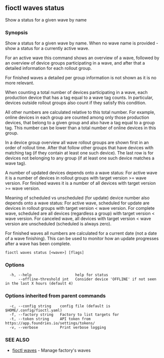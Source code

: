 ## fioctl waves status

Show a status for a given wave by name

### Synopsis

Show a status for a given wave by name.
When no wave name is provided - show a status for a currently active wave.

For an active wave this command shows an overview of a wave,
followed by an overview of device groups participating in a wave,
and after that a detailed information for each rollout group.

For finished waves a detailed per group information is not shown as it is no more relevant.

When counting a total number of devices participating in a wave,
each production device that has a tag equal to a wave tag counts.
In particular, devices outside rollout groups also count if they satisfy this condition.

All other numbers are calculated relative to this total number.
For example, online devices in each group are counted among only those production devices,
that belong to a given group and also have a tag equal to a group tag.
This number can be lower than a total number of online devices in this group.

In a device group overview all wave rollout groups are shown first in an order of rollout time.
After that follow other groups that have devices with matching tag (if they contain at least one such device).
The last row is for devices not belonging to any group (if at least one such device matches a wave tag).

A number of updated devices depends onto a wave status:
For active wave it is a number of devices in rollout groups with target version >= wave version.
For finished waves it is a number of all devices with target version >= wave version.

Meaning of scheduled vs unscheduled (for update) device number also depends onto a wave status:
For active wave, scheduled for update are devices in rollout groups with target version < wave version.
For complete wave, scheduled are all devices (regardless a group) with target version < wave version.
For canceled wave, all devices with target version < wave version are unscheduled (scheduled is always zero).

For finished waves all numbers are calculated for a current date (not a date of a wave finishing).
This can be used to monitor how an update progresses after a wave has been complete.


```
fioctl waves status [<wave>] [flags]
```

### Options

```
  -h, --help                    help for status
      --offline-threshold int   Consider device 'OFFLINE' if not seen in the last X hours (default 4)
```

### Options inherited from parent commands

```
  -c, --config string    config file (default is $HOME/.config/fioctl.yaml)
  -f, --factory string   Factory to list targets for
  -t, --token string     API token from https://app.foundries.io/settings/tokens/
  -v, --verbose          Print verbose logging
```

### SEE ALSO

* [fioctl waves](fioctl_waves.md)	 - Manage factory's waves

